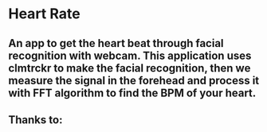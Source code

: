 # Heart Rate
An app to get the heart beat through facial recognition with webcam. This application uses clmtrckr to make the facial recognition, then we measure the signal in the forehead and process it with FFT algorithm to find the BPM of your heart.
---
Thanks to:
---
   [p5.js]: <https://p5js.org>
   [clmtrckr.js]: <https://www.auduno.com/clmtrackr/docs/reference.html>
